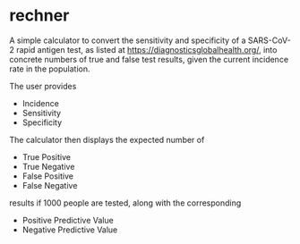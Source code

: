 # rechner

A simple calculator to convert the sensitivity and specificity of a SARS-CoV-2
rapid antigen test, as listed at https://diagnosticsglobalhealth.org/,
into concrete numbers of true and false test results,
given the current incidence rate in the population.

The user provides

- Incidence
- Sensitivity
- Specificity

The calculator then displays the expected number of

- True Positive
- True Negative
- False Positive
- False Negative

results if 1000 people are tested, along with the corresponding

- Positive Predictive Value
- Negative Predictive Value